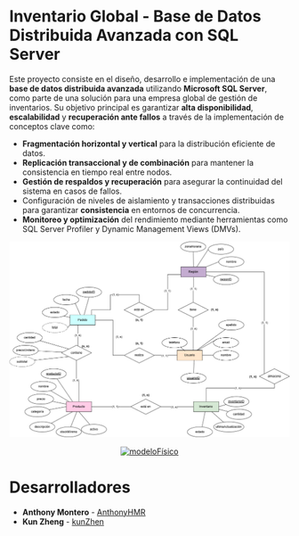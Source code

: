 # **Inventario Global** - Base de Datos Distribuida Avanzada con SQL Server

Este proyecto consiste en el diseño, desarrollo e implementación de una **base de datos distribuida avanzada** utilizando **Microsoft SQL Server**, como parte de una solución para una empresa global de gestión de inventarios. Su objetivo principal es garantizar **alta disponibilidad**, **escalabilidad** y **recuperación ante fallos** a través de la implementación de conceptos clave como:

- **Fragmentación horizontal y vertical** para la distribución eficiente de datos.
- **Replicación transaccional y de combinación** para mantener la consistencia en tiempo real entre nodos.
- **Gestión de respaldos y recuperación** para asegurar la continuidad del sistema en casos de fallos.
- Configuración de niveles de aislamiento y transacciones distribuidas para garantizar **consistencia** en entornos de concurrencia.
- **Monitoreo y optimización** del rendimiento mediante herramientas como SQL Server Profiler y Dynamic Management Views (DMVs).

<p align="center">
  <a href="https://github.com/AnthonyHMR/ITCR.BDAvanzados.Proyecto1/blob/main/Docs/diagramaInventario.drawio.png" target="blank"><img src="Docs\diagramaInventario.drawio.png" width="525" alt="diagramaEntidadRelación" /></a>
</p>

<p align="center">
  <a href="https://github.com/AnthonyHMR/ITCR.BDAvanzados.Proyecto1/blob/main/Docs\ModeloFísico.jpg" target="blank"><img src="Docs\ModeloFísico.jpg" width="525" alt="modeloFísico" /></a>
</p>



# Desarrolladores

* **Anthony Montero** - [AnthonyHMR](https://github.com/issolis)
* **Kun Zheng** - [kunZhen](https://github.com/kunZhen)